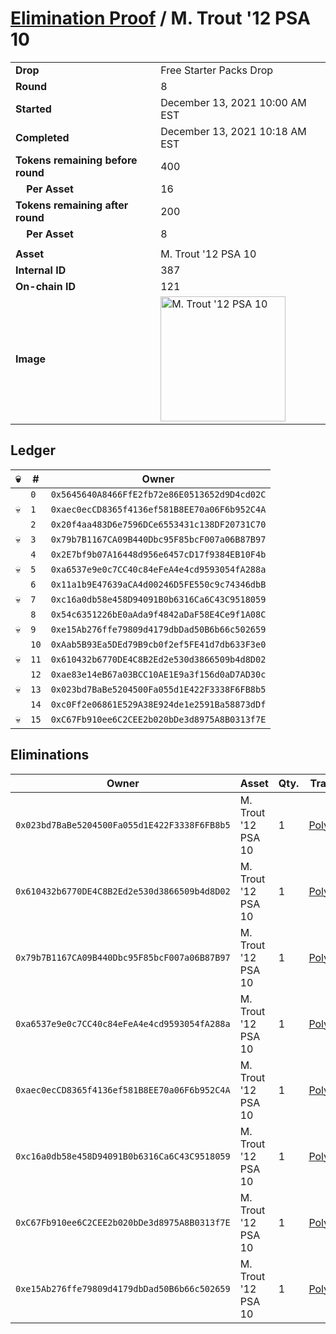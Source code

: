 # [Elimination Proof](./readme.md) / M. Trout &#039;12 PSA 10

|||
|---|---|
| **Drop** | Free Starter Packs Drop |
| **Round** | 8 |
| **Started** | December 13, 2021 10:00 AM EST |
| **Completed** | December 13, 2021 10:18 AM EST |
| **Tokens remaining before round** | 400 |
| **&nbsp;&nbsp;&nbsp;&nbsp;Per Asset** | 16 |
| **Tokens remaining after round** | 200 |
| **&nbsp;&nbsp;&nbsp;&nbsp;Per Asset** | 8 |
| | |
| **Asset** | M. Trout &#039;12 PSA 10 |
| **Internal ID** | 387 |
| **On-chain ID** | 121 |
| **Image** | <img src="https://tcdn.blokpax.com/95048cbb-7e74-47cc-9b96-49cfc3c3c61f/45eaf3abe5f9c482cf88a51dfba0531784f777e91a02ec59c028976aecb59ead.jpg" height="200" alt="M. Trout &#039;12 PSA 10" /> |

## Ledger

| 💀 | # | Owner |
| --- | --- | --- |
|  | `0` | `0x5645640A8466FfE2fb72e86E0513652d9D4cd02C` |
| 💀 | `1` | `0xaec0ecCD8365f4136ef581B8EE70a06F6b952C4A` |
|  | `2` | `0x20f4aa483D6e7596DCe6553431c138DF20731C70` |
| 💀 | `3` | `0x79b7B1167CA09B440Dbc95F85bcF007a06B87B97` |
|  | `4` | `0x2E7bf9b07A16448d956e6457cD17f9384EB10F4b` |
| 💀 | `5` | `0xa6537e9e0c7CC40c84eFeA4e4cd9593054fA288a` |
|  | `6` | `0x11a1b9E47639aCA4d00246D5FE550c9c74346dbB` |
| 💀 | `7` | `0xc16a0db58e458D94091B0b6316Ca6C43C9518059` |
|  | `8` | `0x54c6351226bE0aAda9f4842aDaF58E4Ce9f1A08C` |
| 💀 | `9` | `0xe15Ab276ffe79809d4179dbDad50B6b66c502659` |
|  | `10` | `0xAab5B93Ea5DEd79B9cb0f2ef5FE41d7db633F3e0` |
| 💀 | `11` | `0x610432b6770DE4C8B2Ed2e530d3866509b4d8D02` |
|  | `12` | `0xae83e14eB67a03BCC10AE1E9a3f156d0aD7AD30c` |
| 💀 | `13` | `0x023bd7BaBe5204500Fa055d1E422F3338F6FB8b5` |
|  | `14` | `0xc0Ff2e06861E529A38E924de1e2591Ba58873dDf` |
| 💀 | `15` | `0xC67Fb910ee6C2CEE2b020bDe3d8975A8B0313f7E` |


## Eliminations

| Owner | Asset | Qty. | Transaction |
| --- | --- | --- | --- |
| `0x023bd7BaBe5204500Fa055d1E422F3338F6FB8b5` | M. Trout '12 PSA 10 | 1 | [Polygonscan](https://polygonscan.com/tx/0xbe12c3a07098a694f53104b4777857ccfcdfa1e89ffb85aee90b64dddbb30fb4) |
| `0x610432b6770DE4C8B2Ed2e530d3866509b4d8D02` | M. Trout '12 PSA 10 | 1 | [Polygonscan](https://polygonscan.com/tx/0xcae1a2afe2de81a62fdd2fc73759fbea296a8b07f9f847c5562bed9916e6e34e) |
| `0x79b7B1167CA09B440Dbc95F85bcF007a06B87B97` | M. Trout '12 PSA 10 | 1 | [Polygonscan](https://polygonscan.com/tx/0x3e62c29091d79de8dca3a334a8715c1aa24a08b02bc775b1d9776a0d7b67af54) |
| `0xa6537e9e0c7CC40c84eFeA4e4cd9593054fA288a` | M. Trout '12 PSA 10 | 1 | [Polygonscan](https://polygonscan.com/tx/0x6e3036442f4aa013ef007668bb5a80d7cf80a233288048285cc7c8bb73f5a5fc) |
| `0xaec0ecCD8365f4136ef581B8EE70a06F6b952C4A` | M. Trout '12 PSA 10 | 1 | [Polygonscan](https://polygonscan.com/tx/0x0496fea46bb1a0171ffdb8b8069a46874ed839269817d3cdc962c67c2a45d51e) |
| `0xc16a0db58e458D94091B0b6316Ca6C43C9518059` | M. Trout '12 PSA 10 | 1 | [Polygonscan](https://polygonscan.com/tx/0x274b5e5a5b2af6e117fd3420bea907dad548effe8b0f89cfa4bc7bd5e9c39767) |
| `0xC67Fb910ee6C2CEE2b020bDe3d8975A8B0313f7E` | M. Trout '12 PSA 10 | 1 | [Polygonscan](https://polygonscan.com/tx/0xd01746a17b254d2d76e7f9c6f1a3a030eaeab981a2477cc475b46ad36ede01cd) |
| `0xe15Ab276ffe79809d4179dbDad50B6b66c502659` | M. Trout '12 PSA 10 | 1 | [Polygonscan](https://polygonscan.com/tx/0xcf58bc0126ed9e7976c8d8349e65068e7fdbe051f03432d81dbffd7b2dc72210) |
